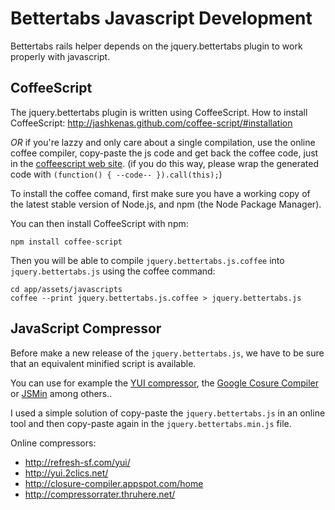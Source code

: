 Bettertabs Javascript Development
=================================

Bettertabs rails helper depends on the jquery.bettertabs plugin to work properly with javascript.


## CoffeeScript ##

The jquery.bettertabs plugin is written using CoffeeScript.
How to install CoffeeScript: http://jashkenas.github.com/coffee-script/#installation

*OR* if you're lazzy and only care about a single compilation, use the online coffee compiler, copy-paste the js code and get back the coffee code, just in the [coffeescript web site](http://jashkenas.github.com/coffee-script/#installation). (if you do this way, please wrap the generated code with `(function() { --code-- }).call(this);`)

To install the coffee comand, first make sure you have a working copy of the latest stable version of Node.js, and npm (the Node Package Manager).

You can then install CoffeeScript with npm:

    npm install coffee-script


Then you will be able to compile `jquery.bettertabs.js.coffee` into `jquery.bettertabs.js` using the coffee command:

    cd app/assets/javascripts
    coffee --print jquery.bettertabs.js.coffee > jquery.bettertabs.js


## JavaScript Compressor ##

Before make a new release of the `jquery.bettertabs.js`, we have to be sure that an equivalent minified script is available.

You can use for example the [YUI compressor](http://developer.yahoo.com/yui/compressor/), the [Google Cosure Compiler](http://code.google.com/closure/compiler/) or [JSMin](http://crockford.com/javascript/jsmin) among others..

I used a simple solution of copy-paste the `jquery.bettertabs.js` in an online tool and then copy-paste again in the `jquery.bettertabs.min.js` file.

Online compressors:

  * http://refresh-sf.com/yui/
  * http://yui.2clics.net/
  * http://closure-compiler.appspot.com/home
  * http://compressorrater.thruhere.net/
